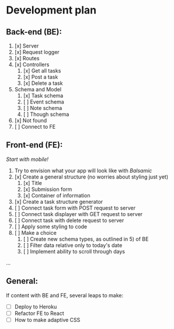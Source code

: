 # Development plan

## Back-end (**BE**):

1) [x] Server
2) [x] Request logger
3) [x] Routes
4) [x] Controllers
   1) [x] Get all tasks
   2) [x] Post a task 
   3) [x] Delete a task
5) Schema and Model
   1) [x] Task schema
   2) [ ] Event schema
   3) [ ] Note schema
   4) [ ] Though schema
6) [x] Not found
7) [ ] Connect to FE

## Front-end (**FE**):

*Start with mobile!*

1) Try to envision what your app will look like with *Balsamic*
2) [x] Create a general structure (no worries about styling just yet)
   1) [x] Title
   2) [x] Submission form 
   3) [x] Container of information 
3) [x] Create a task structure generator
4) [ ] Connect task form with POST request to server
5) [ ] Connect task displayer with GET request to server
6) [ ] Connect task with delete request to server
7) [ ] Apply some styling to code
8) [ ] Make a choice
   1) [ ] Create new schema types, as outlined in 5) of BE
   2) [ ] Filter data relative only to today's date
   3) [ ] Implement ability to scroll through days

...

## General:

If content with BE and FE, several leaps to make:
* [ ] Deploy to Heroku
* [ ] Refactor FE to React
* [ ] How to make adaptive CSS
